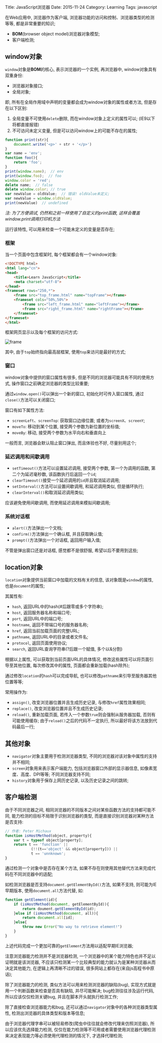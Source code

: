 Title: JavaScript浏览器
Date: 2015-11-24
Category: Learning
Tags: javascript

在Web应用中, 浏览器作为客户端, 浏览器功能的访问和控制、浏览器类型的检测等等, 都是非常重要的知识;

* **BOM**(browser object model)浏览器对象模型;
* 客户端检测;

## window对象

`window`对象是**BOM**的核心, 表示浏览器的一个实例, 再浏览器中, window对象具有双重身份:

* 浏览器对象接口;
* 全局对象;

即, 所有在全局作用域中声明的变量都会成为window对象的属性或者方法, 但是存在以下区别:

1. 全局变量不可使用`delete`删除, 而在window对象上定义的属性可以; (IE9以下将都直接报错)
2. 不可访问未定义变量, 但是可以访问window上的可能不存在的属性;

```javascript
function print(str){
	document.write('<p>' + str + '</p>')
}
var name = 'env';
function foo(){
	return 'foo';
}
print(window.name);  // env
print(window.foo);  // foo
window.color = 'red';
delete name;  // false
delete window.color; // true
var newValue = oldValue;  // 错误! oldValue未定义;
var newValue = window.oldValue;
print(newValue)  // undefined
```

*注: 为了方便调试, 仍然和之前一样使用了自定义的print函数, 这样会覆盖window.print调用打印机方法*

运行该特性, 可以用来检查一个可能未定义的变量是否存在;

### 框架

当一个页面中包含框架时, 每个框架都会有一个window对象:

```html
<!DOCTYPE html>
<html lang="cn">
<head>
    <title>Learn JavaScript</title>
    <meta charset="utf-8">
</head>
<frameset rows="250,*">
	<frame src="top_frame.html" name="topFrame"></frame>
	<frameset cols="50%,50%">
		<frame src="left_frame.html" name="leftFrame"></frame>
		<frame src="right_frame.html" name="rightFrame"></frame>
	</frameset>
</frameset>
</html>
```

框架网页显示以及每个框架的访问方式:

![frame](http://ww1.sinaimg.cn/large/95202659gw1eybcdk9b5kj20qk0gr75e.jpg)

其中, 由于`top`始终指向最高层框架, 使用`top`来访问是最好的方式;

### 窗口

window对象中提供的窗口属性有很多, 但是不同的浏览器可能具有不同的使用方式, 操作窗口之前确定浏览器的类型比较重要;

通过`window.open()`可以弹出一个新的窗口, 初始化时可传入窗口属性, 通过`close()`方法可以关闭窗口;

窗口有如下属性方法:

* `screenLeft`、`screenTop`: 获取窗口边缘位置; 或者为`screenX`、`screenY`;
* `moveTo`: 移动到某个位置, 接受两个参数为新位置的坐标值;
* `moveBy`: 移动, 接受两个参数为水平向右和垂直向上

一般而言, 浏览器会默认阻止窗口弹出, 而且体验也不好, 尽量别用这个;

### 延迟调用和间歇调用

* `setTimeout()`方法可以设置延迟调用, 接受两个参数, 第一个为调用的函数, 第二个为延迟毫秒数, 该函数执行后返回一个`id`;
* `clearTimeout()`接受一个延迟调用的`id`并且取消延迟调用;
* `setInterval()`方法可以设置间歇调用, 和延迟调用类似, 但是循环执行;
* `clearInterval()`和取消延迟调用类似;

应该避免使用间歇调用, 而使用延迟调用来模拟间歇调用;

### 系统对话框

* `alert()`方法弹出一个文档;
* `confirm()`方法弹出一个确认框, 并且获取确认值;
* `prompt()`方法弹出一个对话框, 返回用户输入值;

不管是弹出窗口还是对话框, 感觉都不是很舒服, 希望以后不要用到这些;

## location对象

`location`对象提供当前窗口中加载的文档有关的信息, 该对象既是`window`的属性, 也是`document`的属性;

其属性有:

* `hash`, 返回URL中的hash(#后跟零或多个字符串);
* `host`, 返回服务器名称和端口号;
* `port`, 返回URL中的端口号;
* `hostname`, 返回不带端口号的服务器名称;
* `href`, 返回当前加载页面的完整URL;
* `pathname`, 返回URL中的目录或者文件名;
* `protocol`, 返回页面使用协议;
* `search`, 返回URL查询字符串(?后跟一个赋值, 多个以&分割)

根据以上属性, 可以获取到当前页面URL的具体情况, 修改这些属性可以将页面引导至其他位置, 每次修改其中的属性, 页面都会重新加载(hash除外);

通过修改`location`的`hash`可以完成导航, 也可以修改`pathname`来引导至服务器其他位置等等;

常用操作为:

* `assign()`, 改变浏览器位置并且生成历史记录, 与修改`href`属性效果相同;
* `replace()`, 改变浏览器位置并且不生成历史记录;
* `reload()`, 重新加载页面, 若传入一个参数`true`则会强制从服务器加载, 否则有可能使用缓存; 由于`reload()`之后的代码不一定执行, 所以最好将该方法放到代码最后一行;

## 其他对象

* `navigator`对象主要用于检测浏览器类型, 不同的浏览器对该对象中属性的支持并不相同;
* `screen`对象用来表示客户端能力, 包括浏览器窗口外部的显示器信息, 如像素宽度、高度、DPI等等; 不同浏览器支持不同;
* `history`对象用于保存上网历史记录, 以及历史记录之间的跳转;

## 客户端检测

由于不同浏览器之间, 相同浏览器的不同版本之间对某些函数方法的支持都可能不同, 能力检测的目标不局限于识别浏览器的类型, 而是直接识别浏览器对某种方法是否支持:

```javascript
// 作者: Peter Michaux
function isHostMethod(object, property){
	var t = typeof object[property];
	return t == 'function' ||
			(!!(t=='object' && object[property])) ||
			t == 'unnknown';
}
```

通过检测一个对象中是否存在某个方法, 如果不存在则使用其他替代方法来完成代码在不同浏览器中的适配;

如检测浏览器是否支持`document.getElementById()`方法, 如果不支持, 则可能为IE早期版本, 使用`document.all`方法代替, 如:

```javascript
function getElement(id){
	if (isHostMethod(document, getElementById)){
		return doument.getElementById(id);
	}else if (isHostMethod(document, all)){
		return document.all[id];
	}else{
		throw new Error("No way to retrieve element!")
	}
}
```

上述代码完成一个更加可靠的`getElement`方法用以适配早期IE浏览器;

注意浏览器能力检测并不是浏览器检测, 一个浏览器中的某个能力特色也并不足以证明就是该浏览器, 不应该只检测某一个比较典型的能力就认为是某种浏览器从而决定其他能力, 在逻辑上再清晰不过的错误, 很多网站上都存在(来自js高程书中原话);

除了浏览器能力的检测, 类似方法可以用来检测浏览器的缺陷(bug), 实现方式就是用一个判断函数来检查是否具有缺陷, 并尽可能解决; bug检测往往涉及运行代码, 所以应该仅仅检测关键bug, 并且在脚本开头就执行检测工作;

除了直接检查浏览器能力和bug, 还可以通过`navigator`对象中的各种浏览器类型属性, 检测出浏览器的具体类型和版本等信息;

由于浏览器代理字串可以被轻易修改(爬虫中往往就会修改代理来仿照浏览器), 所以应该优先选择能力检测, 仅仅在能力检测等不可用或者需要使用浏览器代理检测来决定表现能力等必须使用代理检测的情况下, 才选择代理检测;
